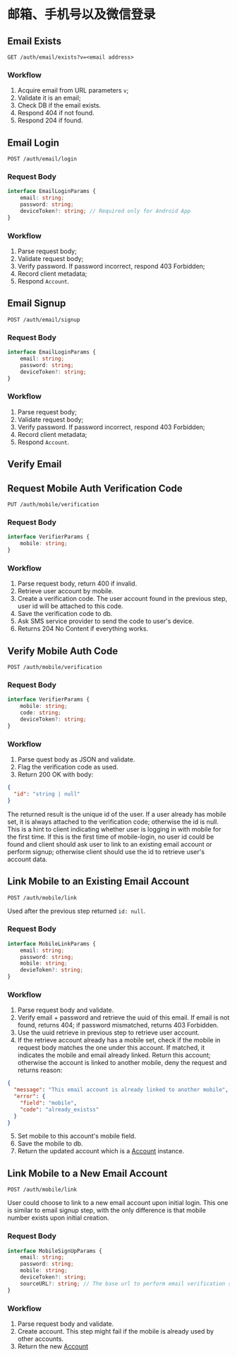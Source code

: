 # 邮箱、手机号以及微信登录

## Email Exists

```
GET /auth/email/exists?v=<email address>
```

### Workflow

1. Acquire email from URL parameters `v`;
2. Validate it is an email;
3. Check DB if the email exists.
4. Respond 404 if not found.
5. Respond 204 if found.

## Email Login

```
POST /auth/email/login
```

### Request Body

```typescript
interface EmailLoginParams {
    email: string;
    password: string;
    deviceToken?: string; // Required only for Android App
}
```

### Workflow

1. Parse request body;
2. Validate request body;
3. Verify password. If password incorrect, respond 403 Forbidden;
4. Record client metadata;
5. Respond `Account`.

## Email Signup

```
POST /auth/email/signup
```

### Request Body

```typescript
interface EmailLoginParams {
    email: string;
    password: string;
    deviceToken?: string;
}
```

### Workflow

1. Parse request body;
2. Validate request body;
3. Verify password. If password incorrect, respond 403 Forbidden;
4. Record client metadata;
5. Respond `Account`.

## Verify Email

## Request Mobile Auth Verification Code

```
PUT /auth/mobile/verification
```

### Request Body

```typescript
interface VerifierParams {
    mobile: string;
}
```

### Workflow

1. Parse request body, return 400 if invalid.
2. Retrieve user account by mobile.
3. Create a verification code. The user account found in the previous step, user id will be attached to this code.
4. Save the verification code to db.
5. Ask SMS service provider to send the code to user's device.
6. Returns 204 No Content if everything works.

## Verify Mobile Auth Code

```
POST /auth/mobile/verification
```

### Request Body

```typescript
interface VerifierParams {
    mobile: string;
    code: string;
    deviceToken?: string;
}
```

### Workflow

1. Parse quest body as JSON and validate.
2. Flag the verification code as used.
3. Return 200 OK with body:

```json
{
  "id": "string | null"
}
```

The returned result is the unique id of the user. If a user already has mobile set, it is always attached to the verification code; otherwise the id is null. This is a hint to client indicating whether user is logging in with mobile for the first time. If this is the first time of mobile-login, no user id could be found and client should ask user to link to an existing email account or perform signup; otherwise client should use the id to retrieve user's account data.

## Link Mobile to an Existing Email Account

```
POST /auth/mobile/link
```

Used after the previous step returned `id: null`.

### Request Body

```typescript
interface MobileLinkParams {
    email: string;
    password: string;
    mobile: string;
    devieToken?: string;
}
```

### Workflow

1. Parse request body and validate.
2. Verify email + password and retrieve the uuid of this email. If email is not found, returns 404; if password mismatched, returns 403 Forbidden.
3. Use the uuid retrieve in previous step to retrieve user account.
4. If the retrieve account already has a mobile set, check if the mobile in request body matches the one under this account. If matched, it indicates the mobile and email already linked. Return this account; otherwise the account is linked to another mobile, deny the request and returns reason:

```json
{
  "message": "This email account is already linked to another mobile",
  "error": {
    "field": "mobile",
    "code": "already_existss"
  }
}
```

5. Set mobile to this account's mobile field.
6. Save the mobile to db.
7. Return the updated account which is a [Account](./common_types.md) instance.

## Link Mobile to a New Email Account

```
POST /auth/mobile/link
```

User could choose to link to a new email account upon initial login. This one is similar to email signup step, with the only difference is that mobile number exists upon initial creation.

### Request Body

```typescript
interface MobileSignUpParams {
    email: string;
    password: string;
    mobile: string;
    deviceToken?: string;
    sourceURL?: string; // The base url to perform email verification since we need to send a verification letter upon creating email account. This enables you running web app on mutiple domains.
}
```

### Workflow

1. Parse request body and validate.
2. Create account. This step might fail if the mobile is already used by other accounts.
3. Return the new [Account](./common_types.md)

